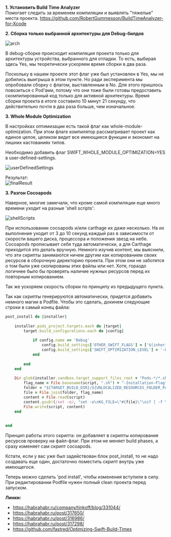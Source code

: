 **1.  Установить Build Time Analyzer**  
Помогает следить за временем компиляции и выявлять "тяжелые" места проекта.
https://github.com/RobertGummesson/BuildTimeAnalyzer-for-Xcode


**2. Сборка только выбранной архитектуры для Debug-билдов**

![arch](/iOS-FAQ/images/CompileTime/2.jpg)

В debug-сборке происходит компиляция проекта только для архитектуры устройства, выбранного для отладки. То есть, выбирая здесь Yes, мы теоретически ускоряем время сборки в два раза.

Поскольку в нашем проекте этот флаг уже был установлен в Yes, мы не добились выигрыша в этом пункте. Но ради эксперимента мы опробовали сборку с флагом, выставленным в No. Для этого пришлось повозиться с Pod’ами, потому что они тоже были готовы предоставить скомпилированный код только для активной архитектуры. Время сборки проекта в итоге составило 10 минут 21 секунду, что действительно почти в два раза больше, чем изначальное.  

**3. Whole Module Optimization**  

В настройках оптимизации есть такой флаг как whole-module-optimization. При этом флаге компилятор рассматривает проект как единое целое, целиком видит все имеющиеся функции и экономит на лишних кастованиях типов.  

Необходимо добавить флаг SWIFT_WHOLE_MODULE_OPTIMIZATION=YES в user-defined-settings.  

![userDefinedSettings](/uploads/7881a318c4e91ed396607dbd205374da/userDefinedSettings.png)  

Результат:  
![finalResult](/uploads/3fd0f8131b21189bacc1ab670c4c279c/finalResult.png)  

**3. Разгон Cocoapods**

Наверное, многие замечали, что кроме самой компиляции еще много времени уходит на разные 'shell scripts':  

![shellScripts](/uploads/e71cd1e975f4ff407f719750e45b10ba/shellScripts.png)  

При использовании cocoapods и/или carthage их даже несколько. На их выполнение уходит от 3 до 10 секунд каждый раз в зависимости от скорости вашего диска, процессора и положения звезд на небе. Cocoapods прописывает себя туда автоматически, а для Carthage приходится это делать вручную.
Немного изучив контент, мы выяснили, что эти скрипты занимаются ничем другим как копированием своих ресурсов в сборочную директорию проекта. При этом они не заботятся о том были уже скопированы этих файлы или нет. Хотя, гораздо логичнее было бы проверять наличие нужных ресурсов перед их повторным копированием.  

Так же ускоряем скорость сборки по принципу из предыдущего пункта.

Так как скрипты генерируются автоматически, придется добавить немного магии в Podfile. Чтобы это сделать, докинем следующие строки в самый конец файла:  

```ruby
post_install do |installer|
    
    installer.pods_project.targets.each do |target|
        target.build_configurations.each do |config|
            
            if config.name == 'Debug'
                config.build_settings['OTHER_SWIFT_FLAGS'] = ['$(inherited)', '-Onone']
                config.build_settings['SWIFT_OPTIMIZATION_LEVEL'] = '-Owholemodule'
            end
            
        end
    end
    
    Dir.glob(installer.sandbox.target_support_files_root + "Pods-*/*.sh").each do |script|
        flag_name = File.basename(script, ".sh") + "-Installation-Flag"
        folder = "${TARGET_BUILD_DIR}/${UNLOCALIZED_RESOURCES_FOLDER_PATH}"
        file = File.join(folder, flag_name)
        content = File.read(script)
        content.gsub!(/set -e/, "set -e\nKG_FILE=\"#{file}\"\nif [ -f \"$KG_FILE\" ]; then exit 0; fi\nmkdir -p \"#{folder}\"\ntouch \"$KG_FILE\"")
        File.write(script, content)
    end
    
    
end
```

Принцип работы этого скрипта: он добавляет в скрипты копирования ресурсов проверку на файл-флаг. При этом не меняет build phases, а сразу изменяет сам скрипт cocoapods.

Кстати, если у вас уже был задействован блок post_install, то не надо создавать еще один, достаточно поместить скрипт внутрь уже имеющегося.

Теперь можно сделать 'pod install', чтобы изменения вступили в силу. При редактировании Podfile нужен полный clean проекта перед запуском.  

**Линки:**  

*  https://habrahabr.ru/company/tinkoff/blog/331044/
*  https://habrahabr.ru/post/317650/
*  https://habrahabr.ru/post/316986/
*  https://habrahabr.ru/post/317298/
*  https://github.com/fastred/Optimizing-Swift-Build-Times
